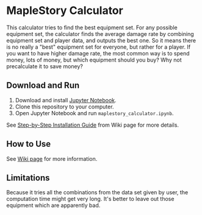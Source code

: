 # MapleStory Calculator

This calculator tries to find the best equipment set. For any possible equipment set, the calculator finds the average damage rate by combining equipment set and player data, and outputs the best one. So it means there is no really a "best" equipment set for everyone, but rather for a player. If you want to have higher damage rate, the most common way is to spend money, lots of money, but which equipment should you buy? Why not precalculate it to save money?

## Download and Run

1. Download and install [Jupyter Notebook](http://jupyter.readthedocs.io/en/latest/install.html).
2. Clone this repository to your computer.
3. Open Jupyter Notebook and run `maplestory_calculator.ipynb`.

See [Step-by-Step Installation Guide](https://github.com/ebola777/MapleStory-Calculator/wiki#step-by-step-installation-guide) from Wiki page for more details.

## How to Use

See [Wiki page](https://github.com/ebola777/MapleStory-Calculator/wiki) for more information.

## Limitations

Because it tries all the combinations from the data set given by user, the computation time might get very long. It's better to leave out those equipment which are apparently bad.
